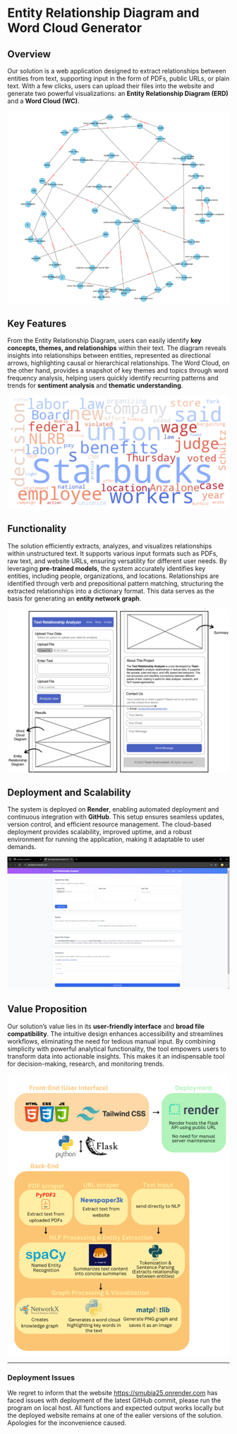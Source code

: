 # Entity Relationship Diagram and Word Cloud Generator

## Overview
Our solution is a web application designed to extract relationships between entities from text, supporting input in the form of PDFs, public URLs, or plain text. With a few clicks, users can upload their files into the website and generate two powerful visualizations: an **Entity Relationship Diagram (ERD)** and a **Word Cloud (WC)**.

![Entity Relationship Diagram](./static/images/Example_EntityRelationshipDiagram.png)

## Key Features
From the Entity Relationship Diagram, users can easily identify **key concepts, themes, and relationships** within their text. The diagram reveals insights into relationships between entities, represented as directional arrows, highlighting causal or hierarchical relationships. The Word Cloud, on the other hand, provides a snapshot of key themes and topics through word frequency analysis, helping users quickly identify recurring patterns and trends for **sentiment analysis** and **thematic understanding**.

![Word Cloud](./static/images/Example_WordCloud.png)

## Functionality
The solution efficiently extracts, analyzes, and visualizes relationships within unstructured text. It supports various input formats such as PDFs, raw text, and website URLs, ensuring versatility for different user needs. By leveraging **pre-trained models**, the system accurately identifies key entities, including people, organizations, and locations. Relationships are identified through verb and prepositional pattern matching, structuring the extracted relationships into a dictionary format. This data serves as the basis for generating an **entity network graph**.

![Solution Wireframe](./static/images/Solution_WireFrame.png)

## Deployment and Scalability
The system is deployed on **Render**, enabling automated deployment and continuous integration with **GitHub**. This setup ensures seamless updates, version control, and efficient resource management. The cloud-based deployment provides scalability, improved uptime, and a robust environment for running the application, making it adaptable to user demands.

![Deployed Website](./static/images/Solution_Website.png)

## Value Proposition
Our solution’s value lies in its **user-friendly interface** and **broad file compatibility**. The intuitive design enhances accessibility and streamlines workflows, eliminating the need for tedious manual input. By combining simplicity with powerful analytical functionality, the tool empowers users to transform data into actionable insights. This makes it an indispensable tool for decision-making, research, and monitoring trends.

![Architecture Diagram](./static/images/Solution_ArchitectureDiagram.png)

---
### Deployment Issues
We regret to inform that the website https://smubia25.onrender.com has faced issues with deployment of the latest GitHub commit, please run the program on local host. All functions and expected output works locally but the deployed website remains at one of the ealier versions of the solution.
Apologies for the inconvenience caused.
